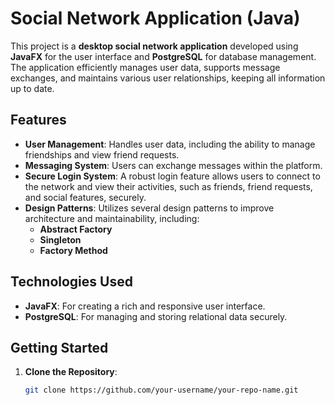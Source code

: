 # Social Network Application (Java)

This project is a **desktop social network application** developed using **JavaFX** for the user interface and **PostgreSQL** for database management. The application efficiently manages user data, supports message exchanges, and maintains various user relationships, keeping all information up to date.

## Features
- **User Management**: Handles user data, including the ability to manage friendships and view friend requests.
- **Messaging System**: Users can exchange messages within the platform.
- **Secure Login System**: A robust login feature allows users to connect to the network and view their activities, such as friends, friend requests, and social features, securely.
- **Design Patterns**: Utilizes several design patterns to improve architecture and maintainability, including:
  - **Abstract Factory**
  - **Singleton**
  - **Factory Method**

## Technologies Used
- **JavaFX**: For creating a rich and responsive user interface.
- **PostgreSQL**: For managing and storing relational data securely.

## Getting Started
1. **Clone the Repository**:
   ```bash
   git clone https://github.com/your-username/your-repo-name.git
